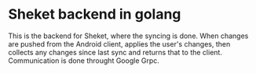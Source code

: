 # Sheket backend in golang

This is the backend for Sheket, where the syncing
is done. When changes are pushed from the Android client,
applies the user's changes, then collects any changes
since last sync and returns that to the client.
Communication is done throught Google Grpc. 
